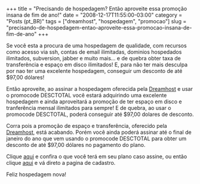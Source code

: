 +++
title = "Precisando de hospedagem? Então aproveite essa promoção insana de fim de ano!"
date = "2008-12-17T11:55:00-03:00"
category = "Posts (pt_BR)"
tags = ["dreamhost", "hospedagem", "promocao"]
slug = "precisando-de-hospedagem-entao-aproveite-essa-promocao-insana-de-fim-de-ano"
+++

Se você esta a procura de uma hospedagem de qualidade, com recursos como acesso
via ssh, contas de email ilimitadas, dominios hospedados ilimitados,
subversion, jabber e muito mais... e de quebra obter taxa de transferência e
espaço em disco ilimitados! E, para não ter mais desculpa por nao ter uma
excelente hospedagem, conseguir um desconto de até $97,00 dólares!

Então aproveite, ao assinar a hospedagem oferecida pela
[Dreamhost](http://www.dreamhost.com/r.cgi?351246) e usar o promocode DESCTOTAL
você estará adquirindo uma excelente hospedagem e ainda aproveitará a promoção
de ter espaço em disco e tranferência mensal ilimitados para sempre! E de
quebra, ao usar o promocode DESCTOTAL, poderá conseguir até $97,00 dolares de
desconto.

Corra pois a promoção de espaço e transferência, oferecido pela
[Dreamhost](http://www.dreamhost.com/r.cgi?351246), está acabando. Porém você
ainda poderá assinar até o final de janeiro do ano que vem usando o promocode
DESCTOTAL para obter um desconto de até $97,00 dólares no pagamento do plano.

Clique [aqui](http://www.dreamhost.com/r.cgi?351246/hosting.html) e confira o
que você terá em seu plano caso assine, ou então clique
[aqui](http://www.dreamhost.com/r.cgi?351246/signup) e vá direto a pagina de
cadastro.

Feliz hospedagem nova!
